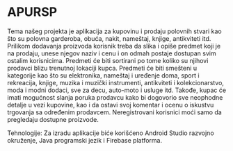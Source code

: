 # APURSP

Tema našeg projekta je aplikacija za kupovinu i prodaju polovnih stvari kao što su polovna garderoba, obuća, nakit, nameštaj, knjige, antikviteti itd. Prilikom 
dodavanja proizvoda korisnik treba da slika i opiše predmet koji je na prodaju, unese njegov naziv i cenu i on odmah postaje dostupan svim ostalim korisnicima. 
Predmeti će biti sortirani po tome koliko su njihovi prodavci blizu trenutnoj lokaciji kupca. Predmeti će biti smešteni u kategorije kao što su elektronika, nameštaj i
uređenje doma, sport i rekreacija, knjige, muzika i muzički instrumenti, antikviteti i kolekcionarstvo, moda i modni dodaci, sve za decu, auto-moto i usluge itd. 
Takođe, kupac će imati mogućnost slanja poruka prodavcu kako bi dogovorio sve neophodne detalje u vezi kupovine, kao i da ostavi svoj komentar i ocenu o iskustvu 
trgovanja sa određenim prodavcem. Neregistrovani korisnici moći samo da pregledaju dostupne proizvode.  

Tehnologije: Za izradu aplikacije biće korišćeno Android Studio razvojno okruženje, Java programski jezik i Firebase platforma.  
